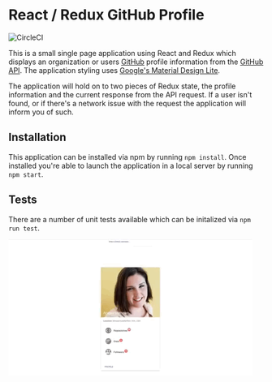 # React / Redux GitHub Profile
![CircleCI](https://img.shields.io/circleci/project/github/RedSparr0w/node-csgo-parser.svg)

This is a small single page application using React and Redux which displays an organization or users [GitHub](https://github.com/) profile information from the [GitHub API](https://developer.github.com/v3/users/). The application styling uses [Google's Material Design Lite](https://getmdl.io/).

The application will hold on to two pieces of Redux state, the profile information and the current response from the API request. If a user isn't found, or if there's a network issue with the request the application will inform you of such.

## Installation
This application can be installed via npm by running `npm install`. Once installed you're able to launch the application in a local server by running `npm start`.

## Tests
There are a number of unit tests available which can be initalized via `npm run test`.

![Example](assets/example.gif)
